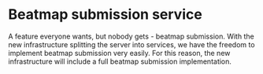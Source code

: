 # Beatmap submission service

A feature everyone wants, but nobody gets - beatmap submission. With the new infrastructure splitting the server into services, we have the freedom to implement beatmap submission very easily. For this reason, the new infrastructure will include a full beatmap submission implementation.